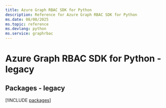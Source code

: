 ```yaml
---
title: Azure Graph RBAC SDK for Python
description: Reference for Azure Graph RBAC SDK for Python
ms.date: 08/08/2025
ms.topic: reference
ms.devlang: python
ms.service: graphrbac
---
```

# Azure Graph RBAC SDK for Python - legacy
## Packages - legacy
[!INCLUDE [packages](graph-rbac-index.md)]